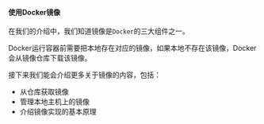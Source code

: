 #### 使用Docker镜像 
在我们的介绍中，我们知道镜像是`Docker`的三大组件之一。 

Docker运行容器前需要把本地存在对应的镜像，如果本地不存在该镜像，Docker会从镜像仓库下载该镜像。 

接下来我们能会介绍更多关于镜像的内容，包括：
- 从仓库获取镜像 
- 管理本地主机上的镜像 
- 介绍镜像实现的基本原理 
